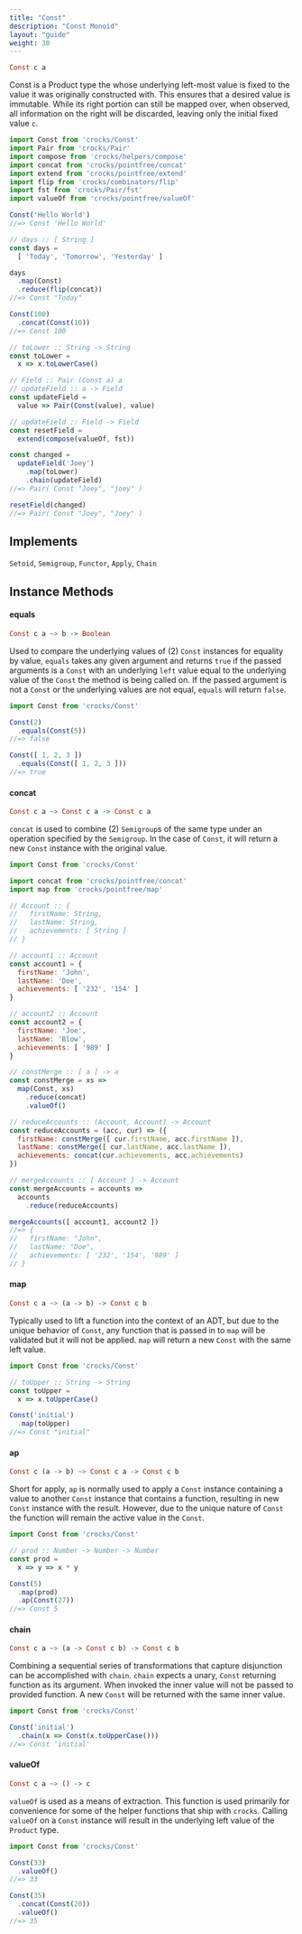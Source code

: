 ```yaml
---
title: "Const"
description: "Const Monoid"
layout: "guide"
weight: 30
---
```


```haskell
Const c a
```

Const is a Product type the whose underlying left-most value is fixed to the
value it was originally constructed with. This ensures that a desired value is
immutable. While its right portion can still be mapped over, when observed, all
information on the right will be discarded, leaving only the initial fixed
value `c`.

```javascript
import Const from 'crocks/Const'
import Pair from 'crocks/Pair'
import compose from 'crocks/helpers/compose'
import concat from 'crocks/pointfree/concat'
import extend from 'crocks/pointfree/extend'
import flip from 'crocks/combinators/flip'
import fst from 'crocks/Pair/fst'
import valueOf from 'crocks/pointfree/valueOf'

Const('Hello World')
//=> Const 'Hello World'

// days :: [ String ]
const days =
  [ 'Today', 'Tomorrow', 'Yesterday' ]

days
  .map(Const)
  .reduce(flip(concat))
//=> Const "Today"

Const(100)
  .concat(Const(10))
//=> Const 100

// toLower :: String -> String
const toLower =
  x => x.toLowerCase()

// Field :: Pair (Const a) a
// updateField :: a -> Field
const updateField =
  value => Pair(Const(value), value)

// updateField :: Field -> Field
const resetField =
  extend(compose(valueOf, fst))

const changed =
  updateField('Joey')
    .map(toLower)
    .chain(updateField)
//=> Pair( Const "Joey", "joey" )

resetField(changed)
//=> Pair( Const "Joey", "Joey" )
```

<article id="topic-implements">

## Implements
`Setoid`, `Semigroup`, `Functor`, `Apply`, `Chain`

</article>

<article id="topic-instance">

## Instance Methods

#### equals

```haskell
Const c a ~> b -> Boolean
```

Used to compare the underlying values of (2) `Const` instances for equality by
value, `equals` takes any given argument and returns `true` if the passed
arguments is a `Const` with an underlying `left` value equal to the underlying
value of the `Const` the method is being called on. If the passed argument is
not a `Const` or the underlying values are not equal, `equals` will
return `false`.

```javascript
import Const from 'crocks/Const'

Const(2)
  .equals(Const(5))
//=> false

Const([ 1, 2, 3 ])
  .equals(Const([ 1, 2, 3 ]))
//=> true
```

#### concat

```haskell
Const c a ~> Const c a -> Const c a
```

`concat` is used to combine (2) `Semigroup`s of the same type under an operation
specified by the `Semigroup`. In the case of `Const`, it will return a new
`Const` instance with the original value.

```javascript
import Const from 'crocks/Const'

import concat from 'crocks/pointfree/concat'
import map from 'crocks/pointfree/map'

// Account :: {
//   firstName: String,
//   lastName: String,
//   achievements: [ String ]
// }

// account1 :: Account
const account1 = {
  firstName: 'John',
  lastName: 'Doe',
  achievements: [ '232', '154' ]
}

// account2 :: Account
const account2 = {
  firstName: 'Joe',
  lastName: 'Blow',
  achievements: [ '989' ]
}

// constMerge :: [ a ] -> a
const constMerge = xs =>
  map(Const, xs)
    .reduce(concat)
    .valueOf()

// reduceAccounts :: (Account, Account) -> Account
const reduceAccounts = (acc, cur) => ({
  firstName: constMerge([ cur.firstName, acc.firstName ]),
  lastName: constMerge([ cur.lastName, acc.lastName ]),
  achievements: concat(cur.achievements, acc.achievements)
})

// mergeAccounts :: [ Account ] -> Account
const mergeAccounts = accounts =>
  accounts
    .reduce(reduceAccounts)

mergeAccounts([ account1, account2 ])
//=> {
//   firstName: "John",
//   lastName: "Doe",
//   achievements: [ '232', '154', '989' ]
// }
```

#### map

```haskell
Const c a ~> (a -> b) -> Const c b
```

Typically used to lift a function into the context of an ADT, but due to the
unique behavior of `Const`, any function that is passed in to `map` will be
validated but it will not be applied. `map` will return a new `Const`
with the same left value.

```javascript
import Const from 'crocks/Const'

// toUpper :: String -> String
const toUpper =
  x => x.toUpperCase()

Const('initial')
  .map(toUpper)
//=> Const "initial"
```

#### ap

```haskell
Const c (a -> b) ~> Const c a -> Const c b
```

Short for apply, `ap` is normally used to apply a `Const` instance containing a
value to another `Const` instance that contains a function, resulting in new
`Const` instance with the result. However, due to the unique nature of `Const`
the function will remain the active value in the `Const`.

```javascript
import Const from 'crocks/Const'

// prod :: Number -> Number -> Number
const prod =
  x => y => x * y

Const(5)
  .map(prod)
  .ap(Const(27))
//=> Const 5
```

#### chain

```haskell
Const c a ~> (a -> Const c b) -> Const c b
```

Combining a sequential series of transformations that capture disjunction can
be accomplished with `chain`. `chain` expects a unary, `Const` returning
function as its argument. When invoked the inner value will not be passed to
provided function. A new `Const` will be returned with the same inner value.

```javascript
import Const from 'crocks/Const'

Const('initial')
  .chain(x => Const(x.toUpperCase()))
//=> Const 'initial'
```

#### valueOf

```haskell
Const c a ~> () -> c
```

`valueOf` is used as a means of extraction. This function
is used primarily for convenience for some of the helper functions that ship
with `crocks`. Calling `valueOf` on a `Const` instance will result in the
underlying left value of the `Product` type.

```javascript
import Const from 'crocks/Const'

Const(33)
  .valueOf()
//=> 33

Const(35)
  .concat(Const(20))
  .valueOf()
//=> 35
```

</article>
